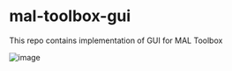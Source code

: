 # mal-toolbox-gui
This repo contains implementation of GUI for MAL Toolbox


![image](https://gits-15.sys.kth.se/storage/user/20316/files/d954aca4-de75-4d4f-8aa1-f3a931db5035)
